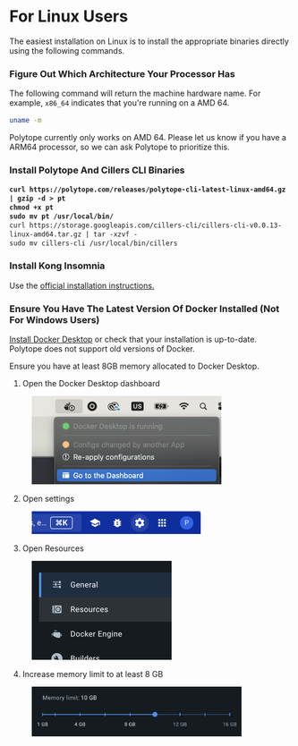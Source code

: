 # For Linux Users

The easiest installation on Linux is to install the appropriate binaries directly using the following commands.&#x20;

### Figure Out Which Architecture Your Processor Has

The following command will return the machine hardware name. For example, `x86_64` indicates that you're running on a AMD 64.&#x20;

```bash
uname -m
```

Polytope currently only works on AMD 64. Please let us know if you have a ARM64 processor, so we can ask Polytope to prioritize this.&#x20;

### Install Polytope And Cillers CLI Binaries

<pre class="language-bash"><code class="lang-bash"><strong>curl https://polytope.com/releases/polytope-cli-latest-linux-amd64.gz | gzip -d > pt 
</strong><strong>chmod +x pt 
</strong><strong>sudo mv pt /usr/local/bin/
</strong>curl https://storage.googleapis.com/cillers-cli/cillers-cli-v0.0.13-linux-amd64.tar.gz | tar -xzvf -
sudo mv cillers-cli /usr/local/bin/cillers
</code></pre>

### Install Kong Insomnia

Use the [official installation instructions.](https://insomnia.rest/download)&#x20;

### Ensure You Have The Latest Version Of Docker Installed (Not For Windows Users)

[Install Docker Desktop](https://docs.docker.com/desktop/install/linux-install/) or check that your installation is up-to-date. Polytope does not support old versions of Docker.&#x20;

Ensure you have at least 8GB memory allocated to Docker Desktop.&#x20;

1. Open the Docker Desktop dashboard

<figure><img src="../../.gitbook/assets/image (12).png" alt="" width="339"><figcaption></figcaption></figure>

2. Open settings

<figure><img src="../../.gitbook/assets/image (1) (1).png" alt="" width="302"><figcaption></figcaption></figure>

3. Open Resources

<figure><img src="../../.gitbook/assets/image (2) (1).png" alt="" width="250"><figcaption></figcaption></figure>

4. Increase memory limit to at least 8 GB

<figure><img src="../../.gitbook/assets/image (3) (1).png" alt="" width="375"><figcaption></figcaption></figure>
